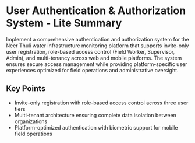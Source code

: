 # User Authentication & Authorization System - Lite Summary

Implement a comprehensive authentication and authorization system for the Neer Thuli water infrastructure monitoring platform that supports invite-only user registration, role-based access control (Field Worker, Supervisor, Admin), and multi-tenancy across web and mobile platforms. The system ensures secure access management while providing platform-specific user experiences optimized for field operations and administrative oversight.

## Key Points
- Invite-only registration with role-based access control across three user tiers
- Multi-tenant architecture ensuring complete data isolation between organizations
- Platform-optimized authentication with biometric support for mobile field operations
